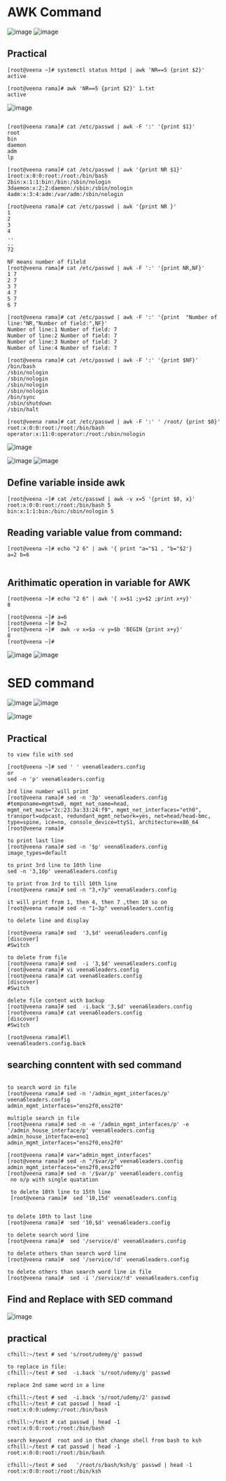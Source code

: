 AWK Command
===========
![image](https://user-images.githubusercontent.com/53966749/197740802-0977dcb1-33c5-4db5-afd4-e3c7165bea56.png)
![image](https://user-images.githubusercontent.com/53966749/197740931-d22a29bf-5442-41a8-80c6-7e6ec028933b.png)

Practical
----------
```
[root@veena ~]# systemctl status httpd | awk 'NR==5 {print $2}'
active

[root@veena rama]# awk 'NR==5 {print $2}' 1.txt
active

```
![image](https://user-images.githubusercontent.com/53966749/197746395-64b83ba9-1620-4ad8-8303-159e334264fc.png)
```

[root@veena rama]# cat /etc/passwd | awk -F ':' '{print $1}'
root
bin
daemon
adm
lp

[root@veena rama]# cat /etc/passwd | awk '{print NR $1}'
1root:x:0:0:root:/root:/bin/bash
2bin:x:1:1:bin:/bin:/sbin/nologin
3daemon:x:2:2:daemon:/sbin:/sbin/nologin
4adm:x:3:4:adm:/var/adm:/sbin/nologin

[root@veena rama]# cat /etc/passwd | awk '{print NR }'
1
2
3
4
..
..
72

NF means number of fileld
[root@veena rama]# cat /etc/passwd | awk -F ':' '{print NR,NF}'
1 7
2 7
3 7
4 7
5 7
6 7

[root@veena rama]# cat /etc/passwd | awk -F ':' '{print  "Number of line:"NR,"Number of field:",NF}'
Number of line:1 Number of field: 7
Number of line:2 Number of field: 7
Number of line:3 Number of field: 7
Number of line:4 Number of field: 7

[root@veena rama]# cat /etc/passwd | awk -F ':' '{print $NF}'
/bin/bash
/sbin/nologin
/sbin/nologin
/sbin/nologin
/sbin/nologin
/bin/sync
/sbin/shutdown
/sbin/halt

[root@veena rama]# cat /etc/passwd | awk -F ':' ' /root/ {print $0}'
root:x:0:0:root:/root:/bin/bash
operator:x:11:0:operator:/root:/sbin/nologin

```
![image](https://user-images.githubusercontent.com/53966749/197750120-236312fa-fcc9-4e8d-bde0-6630218444c5.png)

![image](https://user-images.githubusercontent.com/53966749/197749780-e2c922be-1bd3-4724-a8e9-688c7f635cca.png)
![image](https://user-images.githubusercontent.com/53966749/197749922-36872e43-3c41-4e59-8e79-80021d52f4c7.png)


Define variable inside awk
--------------------------
```
[root@veena ~]# cat /etc/passwd | awk -v x=5 '{print $0, x}'
root:x:0:0:root:/root:/bin/bash 5
bin:x:1:1:bin:/bin:/sbin/nologin 5
```
Reading variable value from command:
-------------------------------------
```
[root@veena ~]# echo "2 6" | awk '{ print "a="$1 , "b="$2'}
a=2 b=6


```
Arithimatic operation in  variable for AWK
-----------------------------------------
```
[root@veena ~]# echo "2 6" | awk '{ x=$1 ;y=$2 ;print x+y}'
8

[root@veena ~]# a=6
[root@veena ~]# b=2
[root@veena ~]#  awk -v x=$a -v y=$b 'BEGIN {print x+y}'
8
[root@veena ~]#

```
![image](https://user-images.githubusercontent.com/53966749/197756578-19469859-1a13-42c3-b6e8-f330f0015fa2.png)
![image](https://user-images.githubusercontent.com/53966749/197756701-b1d3db8a-7eba-48d9-b297-9fc1df51531b.png)


SED command
===========

![image](https://user-images.githubusercontent.com/53966749/197760856-ffaf1d8d-59d4-486a-ab00-889de2f5cc1a.png)
![image](https://user-images.githubusercontent.com/53966749/197761051-6cb75fc9-7f23-4087-97c8-c90ec0fb4686.png)


![image](https://user-images.githubusercontent.com/53966749/197805419-967fe5e8-d13a-466c-910d-f826207155ad.png)

Practical
-----------
```
to view file with sed

[root@veena ~]# sed ' ' veena6leaders.config
or
sed -n 'p' veena6leaders.config

3rd line number will print
[root@veena rama]# sed -n '3p' veena6leaders.config
#temponame=mgmtsw0, mgmt_net_name=head, mgmt_net_macs="2c:23:3a:33:24:f9", mgmt_net_interfaces="eth0", transport=udpcast, redundant_mgmt_network=yes, net=head/head-bmc, type=spine, ice=no, console_device=ttyS1, architecture=x86_64
[root@veena rama]#

to print last line
[root@veena rama]# sed -n '$p' veena6leaders.config
image_types=default

to print 3rd line to 10th line
sed -n '3,10p' veena6leaders.config

to print from 3rd to till 10th line
[root@veena rama]# sed -n "3,+7p" veena6leaders.config

it will print from 1, then 4, then 7 ,then 10 so on
[root@veena rama]# sed -n "1~3p" veena6leaders.config

to delete line and display

[root@veena rama]# sed  '3,$d' veena6leaders.config
[discover]
#Switch

to delete from file
[root@veena rama]# sed  -i '3,$d' veena6leaders.config
[root@veena rama]# vi veena6leaders.config
[root@veena rama]# cat veena6leaders.config
[discover]
#Switch

delete file content with backup
[root@veena rama]# sed  -i.back '3,$d' veena6leaders.config
[root@veena rama]# cat veena6leaders.config
[discover]
#Switch

[root@veena rama]#ll 
veena6leaders.config.back
```


searching conntent with sed command
-----------------------------------

```

to search word in file
[root@veena rama]# sed -n '/admin_mgmt_interfaces/p' veena6leaders.config
admin_mgmt_interfaces="ens2f0,ens2f0"

multiple search in file
[root@veena rama]# sed -n -e '/admin_mgmt_interfaces/p' -e '/admin_house_interface/p' veena6leaders.config
admin_house_interface=eno1
admin_mgmt_interfaces="ens2f0,ens2f0"

[root@veena rama]# var="admin_mgmt_interfaces"
[root@veena rama]# sed -n "/$var/p" veena6leaders.config
admin_mgmt_interfaces="ens2f0,ens2f0"
[root@veena rama]# sed -n '/$var/p' veena6leaders.config
 no o/p with single quatation
 
 to delete 10th line to 15th line
 [root@veena rama]#  sed '10,15d' veena6leaders.config


to delete 10th to last line
[root@veena rama]#  sed '10,$d' veena6leaders.config

to delete search word line
[root@veena rama]#  sed '/service/d' veena6leaders.config

to delete others than search word line
[root@veena rama]#  sed '/service/!d' veena6leaders.config

to delete others than search word line in file
[root@veena rama]#  sed -i '/service/!d' veena6leaders.config

```
Find and Replace with SED command
-----------------------------------

![image](https://user-images.githubusercontent.com/53966749/197939196-c26cb018-eade-49ed-a846-610fc8892245.png)

practical
---------
```
cfhill:~/test # sed 's/root/udemy/g' passwd

to replace in file:
cfhill:~/test # sed  -i.back 's/root/udemy/g' passwd

replace 2nd same word in a line 

cfhill:~/test # sed  -i.back 's/root/udemy/2' passwd
cfhill:~/test # cat passwd | head -1
root:x:0:0:udemy:/root:/bin/bash

cfhill:~/test # cat passwd | head -1
root:x:0:0:root:/root:/bin/bash

search keyword  root and in that change shell from bash to ksh
cfhill:~/test # cat passwd | head -1
root:x:0:0:root:/root:/bin/bash

cfhill:~/test # sed   '/root/s/bash/ksh/g' passwd | head -1
root:x:0:0:root:/root:/bin/ksh
```

